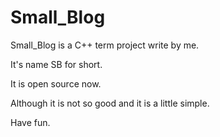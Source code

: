 # Small_Blog
Small_Blog is a C++ term project write by me.

It's name SB for short.

It is open source now.

Although it is not so good and it is a little simple.

Have fun.
